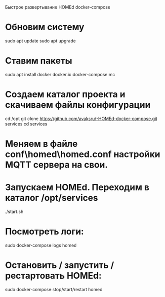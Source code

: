
Быстрое развертывание  HOMEd docker-compose

# Обновим систему
sudo apt update
sudo apt upgrade

# Ставим пакеты 
sudo apt install docker docker.io docker-compose mc

# Создаем каталог проекта и скачиваем файлы конфигурации
cd /opt
git clone https://github.com/avaksru/-HOMEd-docker-compose.git services
cd services

# Меняем в файле conf\homed\homed.conf настройки MQTT сервера на свои.

# Запускаем HOMEd. Переходим в каталог /opt/services
./start.sh

# Посмотреть логи:
sudo docker-compose logs homed

# Остановить / запустить  / рестартовать HOMEd:
sudo docker-compose stop/start/restart homed